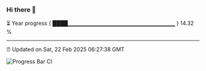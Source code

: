 ### Hi there 👋

⏳ Year progress { ████▁▁▁▁▁▁▁▁▁▁▁▁▁▁▁▁▁▁▁▁▁▁▁▁▁▁ } 14.32 %

---

⏰ Updated on Sat, 22 Feb 2025 06:27:38 GMT

![Progress Bar CI](https://github.com/liununu/liununu/workflows/Progress%20Bar%20CI/badge.svg)
